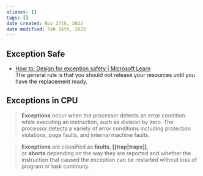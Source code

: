 ```yaml
---
aliases: []
tags: []
date created: Nov 27th, 2022
date modified: Feb 26th, 2023
---
```


## Exception Safe
- [How to: Design for exception safety | Microsoft Learn](https://learn.microsoft.com/en-us/cpp/cpp/how-to-design-for-exception-safety?view=msvc-170)  
The general rule is that you should not release your resources until you have the replacement ready.

## Exceptions in CPU
> **Exceptions** occur when the processor detects an error condition while executing an instruction, such as division by zero. The processor detects a variety of error conditions including protection violations, page faults, and internal machine faults.

> **Exceptions** are classified as **faults**, **[[trap|traps]]**, or **aborts** depending on the way they are reported and whether the instruction that caused the exception can be restarted without loss of program or task continuity.

